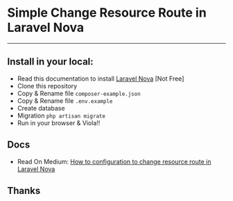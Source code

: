 # Simple Change Resource Route in Laravel Nova
---

## Install in your local:
- Read this documentation to install [Laravel Nova](https://nova.laravel.com) [Not Free]
- Clone this repository
- Copy & Rename file `composer-example.json`
- Copy & Rename file `.env.example`
- Create database
- Migration `php artisan migrate`
- Run in your browser & Viola!!

## Docs
- Read On Medium: [How to configuration to change resource route in Laravel Nova](https://medium.com/dot-lab/override-route-controller-in-laravel-nova-3da2a17e2703)

## Thanks
